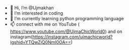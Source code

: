 - 👋 Hi, I’m @Ujmakhan
- 👀 I’m interested in coding 
- 🌱 I’m currently learning python programming language 
- 📫 connect with me on YouTube ( https://www.youtube.com/@UjmaChicWorld0) and on instagram(https://instagram.com/ujmachicworld?igshid=YTQwZjQ0NmI0OA==)

<!---
Ujmakhan/Ujmakhan is a ✨ special ✨ repository because its `README.md` (this file) appears on your GitHub profile.
You can click the Preview link to take a look at your changes.
--->
